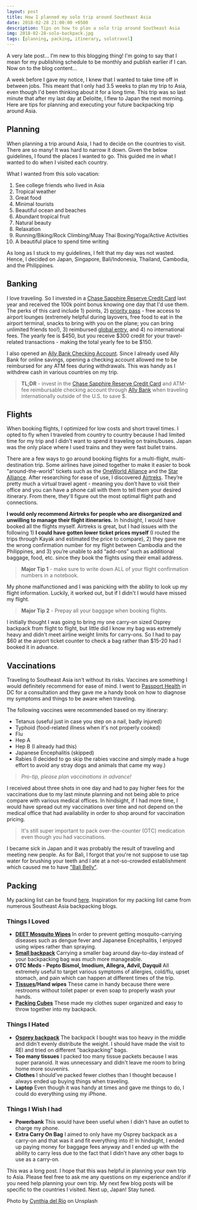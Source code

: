 ```yaml
---
layout: post
title: How I planned my solo trip around Southeast Asia
date: 2018-02-28 21:00:00 +0500
description: Tips on how to plan a solo trip around Southeast Asia
img: 2018-02-28-solo-backpack.jpg
tags: [planning, packing, itinerary, solotravel]
---
```


A very late post... I'm new to this blogging thing! I'm going to say that I mean for my publishing schedule to be monthly and publish earlier if I can. Now on to the blog content...

A week before I gave my notice, I knew that I wanted to take time off in between jobs. This meant that I only had 3.5 weeks to plan my trip to Asia, even though I'd been thinking about it for a long time. This trip was so last minute that after my last day at Deloitte, I flew to Japan the next morning. Here are tips for planning and executing your future backpacking trip around Asia.

## Planning
When planning a trip around Asia, I had to decide on the countries to visit. There are so many! It was hard to narrow it down. Given the below guidelines, I found the places I wanted to go. This guided me in what I wanted to do when I visited each country. 

What I wanted from this solo vacation:
1. See college friends who lived in Asia
2. Tropical weather
3. Great food
4. Minimal tourists
5. Beautiful ocean and beaches
6. Abundant tropical fruit
7. Natural beauty
8. Relaxation
9. Running/Biking/Rock Climbing/Muay Thai Boxing/Yoga/Active Activities
10. A beautiful place to spend time writing 

As long as I stuck to my guidelines, I felt that my day was not wasted.
Hence, I decided on Japan, Singapore, Bali/Indonesia, Thailand, Cambodia, and the Philippines.

## Banking
I love traveling. So I invested in a [Chase Sapphire Reserve Credit Card](https://www.referyourchasecard.com/19/TG5FFXH2VR) last year and received the 100k point bonus knowing one day that I'd use them. The perks of this card include 1) points, 2) [priority pass](www.prioritypass.com) - free access to airport lounges (extremely helpful during layovers, free food to eat in the airport terminal, snacks to bring with you on the plane; you can bring unlimited friends too!), 3) reimbursed [global entry](https://www.cbp.gov/travel/trusted-traveler-programs/global-entry), and 4) no international fees. The yearly fee is $450, but you receive $300 credit for your travel-related transactions - making the total yearly fee to be $150.

I also opened an [Ally Bank Checking Account](https://www.ally.com/). Since I already used Ally Bank for online savings, opening a checking account allowed me to be reimbursed for any ATM fees during withdrawals. This was handy as I withdrew cash in various countries on my trip.

> **TL;DR** - invest in the [Chase Sapphire Reserve Credit Card](https://www.referyourchasecard.com/19/TG5FFXH2VR) and ATM-fee reimbursable checking account through [Ally Bank](https://www.ally.com/) when traveling internationally outside of the U.S. to save $.

## Flights
When booking flights, I optimized for low costs and short travel times. I opted to fly when I traveled from country to country because I had limited time for my trip and I didn't want to spend it traveling on trains/buses. Japan was the only place where I used trains and they were fast bullet trains.

There are a few ways to go around booking flights for a multi-flight, multi-destination trip. Some airlines have joined together to make it easier to book "around-the-world" tickets such as the [OneWorld Alliance](https://www.oneworld.com/flights/round-the-world-fares) and the [Star Alliance](http://www.staralliance.com/en/round-the-world). After researching for ease of use, I discovered [Airtreks](https://www.airtreks.com/). They’re pretty much a virtual travel agent - meaning you don’t have to visit their office and you can have a phone call with them to tell them your desired itinerary. From there, they'll figure out the most optimal flight path and connections.

**I would only recommend Airtreks for people who are disorganized and unwilling to manage their flight itineraries.** In hindsight, I would have booked all the flights myself. Airtreks is great, but I had issues with the following 1) **I could have gotten lower ticket prices myself** (I routed the trips through Kayak and estimated the price to compare), 2) they gave me the wrong confirmation number for my flight between Cambodia and the Philippines, and 3) you’re unable to add “add-ons” such as additional baggage, food, etc. since they book the flights using their email address.

> **Major Tip 1** - make sure to write down ALL of your flight confirmation numbers in a notebook.

My phone malfunctioned and I was panicking with the ability to look up my flight information. Luckily, it worked out, but if I didn't I would have missed my flight.

> **Major Tip 2** - Prepay all your baggage when booking flights.

I initially thought I was going to bring my one carry-on sized Osprey backpack from flight to flight, but little did I know my bag was extremely heavy and didn't meet airline weight limits for carry-ons. So I had to pay $60 at the airport ticket counter to check a bag rather than $15-20 had I booked it in advance.

## Vaccinations
Traveling to Southeast Asia isn’t without its risks. Vaccines are something I would definitely recommend for ease of mind. I went to [Passport Health](https://www.passporthealthusa.com/dc-metro/) in DC for a consultation and they gave me a handy book on how to diagnose my symptoms and things to be aware when traveling.

The following vaccines were recommended based on my itinerary:
- Tetanus (useful just in case you step on a nail, badly injured)
- Typhoid (food-related illness when it's not properly cooked)
- Flu
- Hep A
- Hep B (I already had this)
- Japanese Encephalitis (skipped)
- Rabies (I decided to go skip the rabies vaccine and simply made a huge effort to avoid any stray dogs and animals that came my way.)

> *Pro-tip, please plan vaccinations in advance!*

I received about three shots in one day and had to pay higher fees for the vaccinations due to my last minute planning and not being able to price compare with various medical offices. In hindsight, if I had more time, I would have spread out my vaccinations over time and not depend on the medical office that had availability in order to shop around for vaccination pricing.

> It's still super important to pack over-the-counter (OTC) medication even though you had vaccinations.

I became sick in Japan and it was probably the result of traveling and meeting new people. As for Bali, I forgot that you're not suppose to use tap water for brushing your teeth and I ate at a not-so-crowded establishment which caused me to have ["Bali Belly"](https://www.tripadvisor.com/ShowTopic-g294226-i7220-k1926390-Bali_Belly_What_is_it-Bali.html).

## Packing
My packing list can be found [here](https://docs.google.com/document/d/1z4Kf7lw8StMaZWu5DsvnzJ8d8AI_spCdjTO5A53XKaw/edit?usp=sharing). Inspiration for my packing list came from numerous Southeast Asia backpacking blogs.

### Things I Loved
- **[DEET Mosquito Wipes](https://www.amazon.com/gp/product/B004NRPD7G/ref=oh_aui_detailpage_o01_s04?ie=UTF8&psc=1)**
In order to prevent getting mosquito-carrying diseases such as dengue fever and Japanese Encephalitis, I enjoyed using wipes rather than spraying.
- **[Small backpack](https://www.amazon.com/gp/product/B06Y1RW83W/ref=oh_aui_detailpage_o01_s03?ie=UTF8&psc=1)**
Carrying a smaller bag around day-to-day instead of your backpacking bag was much more manageable.
- **OTC Meds - Pepto Bismol, Imodium, Allegra, Advil, Dayquil** All extremely useful to target various symptoms of allergies, cold/flu, upset stomach, and pain which can happen at different times of the trip.
- **[Tissues](https://www.amazon.com/gp/product/B01MSWM589/ref=oh_aui_detailpage_o01_s05?ie=UTF8&psc=1)/Hand wipes**
These came in handy because there were restrooms without toilet paper or even soap to properly wash your hands.
- **[Packing Cubes](https://www.amazon.com/gp/product/B0014DWOOM/ref=oh_aui_detailpage_o01_s02?ie=UTF8&psc=1)**
These made my clothes super organized and easy to throw together into my backpack.

### Things I Hated
- **[Osprey backpack](https://www.amazon.com/gp/product/B00IMXQ8Z8/ref=oh_aui_detailpage_o09_s00?ie=UTF8&psc=1)**
The backpack I bought was too heavy in the middle and didn't evenly distribute the weight. I should have made the visit to REI and tried on different "backpacking" bags.
- **Too many tissues**
I packed too many tissue packets because I was super paranoid. It was unnecessary and didn't leave me room to bring home more souvenirs.
- **Clothes**
I should've packed fewer clothes than I thought because I always ended up buying things when traveling.
- **Laptop**
Even though it was handy at times and gave me things to do, I could do everything using my iPhone.

### Things I Wish I had
- **Powerbank**
This would have been useful when I didn't have an outlet to charge my phone.
- **Extra Carry On Bag**
I aimed to only have my Osprey backpack as a carry-on and that was it and fit everything into it! In hindsight, I ended up paying money for baggage fees anyway and I ended up with the ability to carry less due to the fact that I didn't have any other bags to use as a carry-on.

This was a long post. I hope that this was helpful in planning your own trip to Asia. Please feel free to ask me any questions on my experience and/or if you need help planning your own trip. My next few blog posts will be specific to the countries I visited. Next up, Japan! Stay tuned.

Photo by [Cynthia del Río](https://unsplash.com/photos/S7ZKEfuEaAY?utm_source=unsplash&utm_medium=referral&utm_content=creditCopyText) on Unsplash
